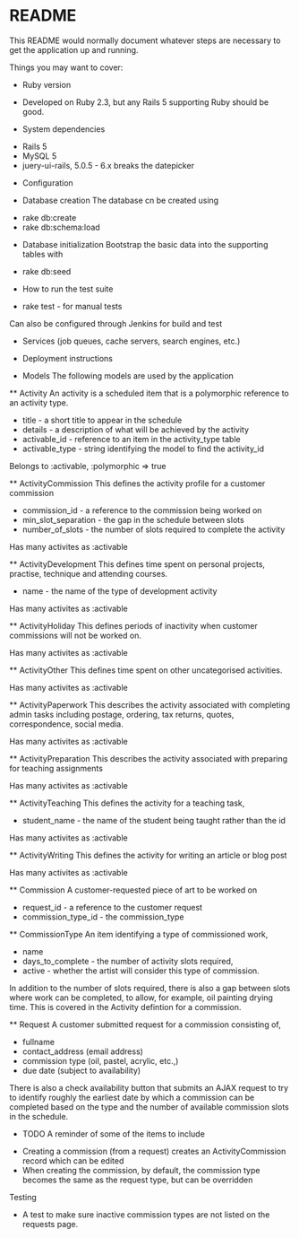 # README

This README would normally document whatever steps are necessary to get the
application up and running.

Things you may want to cover:

* Ruby version
 - Developed on Ruby 2.3, but any Rails 5 supporting Ruby should be good.

* System dependencies
 - Rails 5
 - MySQL 5
 - juery-ui-rails, 5.0.5 - 6.x breaks the datepicker

* Configuration

* Database creation
The database cn be created using
 - rake db:create
 - rake db:schema:load

* Database initialization
Bootstrap the basic data into the supporting tables with
 - rake db:seed

* How to run the test suite
 - rake test - for manual tests

Can also be configured through Jenkins for build and test


* Services (job queues, cache servers, search engines, etc.)

* Deployment instructions

* Models
The following models are used by the application

** Activity
An activity is a scheduled item that is a polymorphic reference to an activity
type.
 - title - a short title to appear in the schedule
 - details - a description of what will be achieved by the activity
 - activable_id - reference to an item in the activity_type table
 - activable_type - string identifying the model to find the activity_id

Belongs to :activable, :polymorphic => true

** ActivityCommission
This defines the activity profile for a customer commission
 - commission_id - a reference to the commission being worked on
 - min_slot_separation - the gap in the schedule between slots
 - number_of_slots - the number of slots required to complete the activity

Has many activites as :activable

** ActivityDevelopment
This defines time spent on personal projects, practise, technique and
attending courses.
 - name - the name of the type of development activity

Has many activites as :activable


** ActivityHoliday
This defines periods of inactivity when customer commissions will not be worked
on.

Has many activites as :activable

** ActivityOther
This defines time spent on other uncategorised activities.

Has many activites as :activable

** ActivityPaperwork
This describes the activity associated with completing admin tasks including
postage, ordering, tax returns, quotes, correspondence, social media.

Has many activites as :activable

** ActivityPreparation
This describes the activity associated with preparing for teaching
assignments

Has many activites as :activable

** ActivityTeaching
This defines the activity for a teaching task,
 - student_name -  the name of the student being taught rather than the id

Has many activites as :activable


** ActivityWriting
This defines the activity for writing an article or blog post

Has many activites as :activable

** Commission
A customer-requested piece of art to be worked on
 - request_id - a reference to the customer request
 - commission_type_id - the commission_type

** CommissionType
An item identifying a type of commissioned work,
 - name
 - days_to_complete - the number of activity slots required,
 - active - whether the artist will consider this type of commission.

In addition to the number of slots required, there is also a gap between slots
where work can be completed, to allow, for example, oil painting drying time.
This is covered in the Activity defintion for a commission.

** Request
A customer submitted request for a commission consisting of,

 - fullname
 - contact_address (email address)
 - commission type (oil, pastel, acrylic, etc.,)
 - due date (subject to availability)

There is also a check availability button that submits an AJAX request to try
to identify roughly the earliest date by which a commission can be completed
based on the type and the number of available commission slots in the schedule.

* TODO
A reminder of some of the items to include

 - Creating a commission (from a request) creates an ActivityCommission record
   which can be edited
 - When creating the commission, by default, the commission type becomes the
   same as the request type, but can be overridden

Testing
 - A test to make sure inactive commission types are not listed on the
requests page. 
